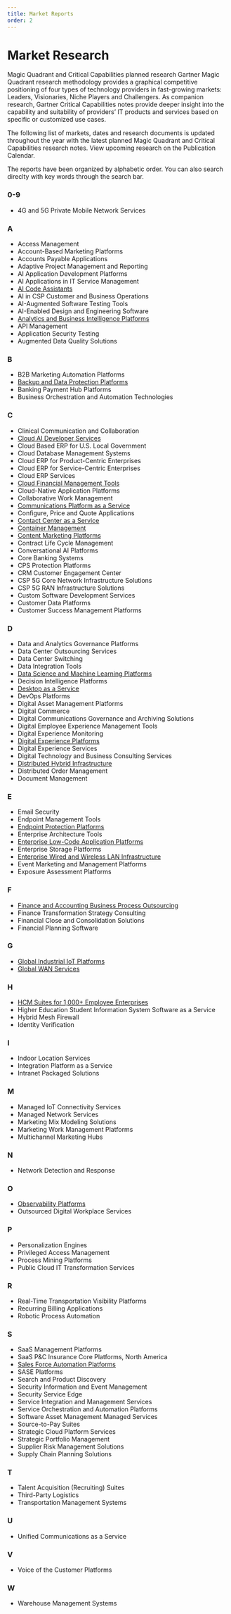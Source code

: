 ```yaml
---
title: Market Reports
order: 2
---
```


# Market Research

Magic Quadrant and Critical Capabilities planned research
Gartner Magic Quadrant research methodology provides a graphical competitive positioning of four types of technology providers in fast-growing markets: Leaders, Visionaries, Niche Players and Challengers. As companion research, Gartner Critical Capabilities notes provide deeper insight into the capability and suitability of providers’ IT products and services based on specific or customized use cases.

The following list of markets, dates and research documents is updated throughout the year with the latest planned Magic Quadrant and Critical Capabilities research notes. View upcoming research on the Publication Calendar.

The reports have been organized by alphabetic order. You can also search direclty with key words through the search bar.

### 0-9

- 4G and 5G Private Mobile Network Services

<h3>A</h3>

- Access Management
- Account-Based Marketing Platforms
- Accounts Payable Applications
- Adaptive Project Management and Reporting
- AI Application Development Platforms
- AI Applications in IT Service Management
- [AI Code Assistants](ai-code-assistants.md)
- AI in CSP Customer and Business Operations
- AI-Augmented Software Testing Tools
- AI-Enabled Design and Engineering Software
- [Analytics and Business Intelligence Platforms](analytics-and-business-intelligence-platforms.md)
- API Management
- Application Security Testing
- Augmented Data Quality Solutions

### B

- B2B Marketing Automation Platforms
- [Backup and Data Protection Platforms](backup-and-data-protection-platforms.md)
- Banking Payment Hub Platforms
- Business Orchestration and Automation Technologies

### C

- Clinical Communication and Collaboration
- [Cloud AI Developer Services](cloud-ai-developer-services.md)
- Cloud Based ERP for U.S. Local Government
- Cloud Database Management Systems
- Cloud ERP for Product-Centric Enterprises
- Cloud ERP for Service-Centric Enterprises
- Cloud ERP Services
- [Cloud Financial Management Tools](cloud-financial-management-tools.md)
- Cloud-Native Application Platforms
- Collaborative Work Management
- [Communications Platform as a Service](communications-platform-as-a-service.md)
- Configure, Price and Quote Applications
- [Contact Center as a Service](contact-center-as-a-service.md)
- [Container Management](container-management.md)
- [Content Marketing Platforms](content-marketing-platforms.md)
- Contract Life Cycle Management
- Conversational AI Platforms
- Core Banking Systems
- CPS Protection Platforms
- CRM Customer Engagement Center
- CSP 5G Core Network Infrastructure Solutions
- CSP 5G RAN Infrastructure Solutions
- Custom Software Development Services
- Customer Data Platforms
- Customer Success Management Platforms

### D

- Data and Analytics Governance Platforms
- Data Center Outsourcing Services
- Data Center Switching
- Data Integration Tools
- [Data Science and Machine Learning Platforms](data-science-and-machine-learning-platforms.md)
- Decision Intelligence Platforms
- [Desktop as a Service](desktop-as-a-service.md)
- DevOps Platforms
- Digital Asset Management Platforms
- Digital Commerce
- Digital Communications Governance and Archiving Solutions
- Digital Employee Experience Management Tools
- Digital Experience Monitoring
- [Digital Experience Platforms](digital-experience-platforms.md)
- Digital Experience Services
- Digital Technology and Business Consulting Services
- [Distributed Hybrid Infrastructure](distributed-hybrid-infrastructure.md)
- Distributed Order Management
- Document Management

### E

- Email Security
- Endpoint Management Tools
- [Endpoint Protection Platforms](endpoint-protection-platforms.md)
- Enterprise Architecture Tools
- [Enterprise Low-Code Application Platforms](enterprise-low-code-application-platforms.md)
- Enterprise Storage Platforms
- [Enterprise Wired and Wireless LAN Infrastructure](enterprise-wired-and-wireless-lan-infrastructure.md)
- Event Marketing and Management Platforms
- Exposure Assessment Platforms

### F

- [Finance and Accounting Business Process Outsourcing](finance-and-accounting-business-process-outsourcing.md)
- Finance Transformation Strategy Consulting
- Financial Close and Consolidation Solutions
- Financial Planning Software

### G

- [Global Industrial IoT Platforms](global-industrial-iot-platforms.md)
- [Global WAN Services](global-wan-services.md)

### H

- [HCM Suites for 1,000+ Employee Enterprises](hcm-suites-for-1,000+-employee-enterprises.md)
- Higher Education Student Information System Software as a Service
- Hybrid Mesh Firewall
- Identity Verification

### I

- Indoor Location Services
- Integration Platform as a Service
- Intranet Packaged Solutions

### M

- Managed IoT Connectivity Services
- Managed Network Services
- Marketing Mix Modeling Solutions
- Marketing Work Management Platforms
- Multichannel Marketing Hubs

### N

- Network Detection and Response

### O

- [Observability Platforms](observability-platforms.md)
- Outsourced Digital Workplace Services

### P

- Personalization Engines
- Privileged Access Management
- Process Mining Platforms
- Public Cloud IT Transformation Services

### R

- Real-Time Transportation Visibility Platforms
- Recurring Billing Applications
- Robotic Process Automation

### S

- SaaS Management Platforms
- SaaS P&C Insurance Core Platforms, North America
- [Sales Force Automation Platforms](sales-force-automation-platforms.md)
- SASE Platforms
- Search and Product Discovery
- Security Information and Event Management
- Security Service Edge
- Service Integration and Management Services
- Service Orchestration and Automation Platforms
- Software Asset Management Managed Services
- Source-to-Pay Suites
- Strategic Cloud Platform Services
- Strategic Portfolio Management
- Supplier Risk Management Solutions
- Supply Chain Planning Solutions

### T

- Talent Acquisition (Recruiting) Suites
- Third-Party Logistics
- Transportation Management Systems

### U

- Unified Communications as a Service

### V

- Voice of the Customer Platforms

### W

- Warehouse Management Systems
